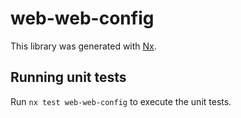 # web-web-config

This library was generated with [Nx](https://nx.dev).

## Running unit tests

Run `nx test web-web-config` to execute the unit tests.
